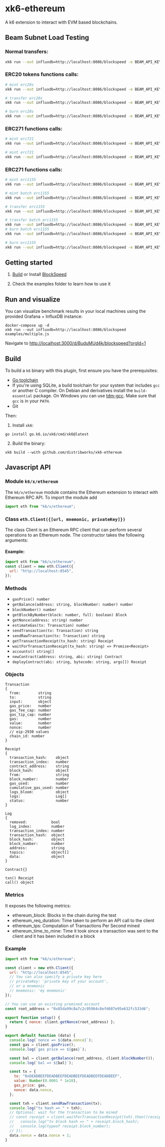 # xk6-ethereum

A k6 extension to interact with EVM based blockchains.

## Beam Subnet Load Testing

### Normal transfers:

```bash
xk6 run --out influxdb=http://localhost:8086/blockspeed -e BEAM_API_KEY=<YOUR_API_KEY> scripts/nativeTransfer.js
```

### ERC20 tokens functions calls:

```bash
# mint erc20s
xk6 run --out influxdb=http://localhost:8086/blockspeed -e BEAM_API_KEY=<YOUR_API_KEY> scripts/ERC20/ERC20mint.js

# transfer erc20s
xk6 run --out influxdb=http://localhost:8086/blockspeed -e BEAM_API_KEY=<YOUR_API_KEY> scripts/ERC20/ERC20transfer.js

# burn erc20s
xk6 run --out influxdb=http://localhost:8086/blockspeed -e BEAM_API_KEY=<YOUR_API_KEY> scripts/ERC20/ERC20burn.js
```

### ERC271 functions calls:

```bash
# mint erc721
xk6 run --out influxdb=http://localhost:8086/blockspeed -e BEAM_API_KEY=<YOUR_API_KEY> scripts/ERC721/ERC721mint.js

# mint erc721
xk6 run --out influxdb=http://localhost:8086/blockspeed -e BEAM_API_KEY=<YOUR_API_KEY> scripts/ERC721/ERC721transferFrom.js
```

### ERC271 functions calls:

```bash
# mint erc1155
xk6 run --out influxdb=http://localhost:8086/blockspeed -e BEAM_API_KEY=<YOUR_API_KEY> scripts/ERC1155/ERC1155mint.js

# mint batch erc1155
xk6 run --out influxdb=http://localhost:8086/blockspeed -e BEAM_API_KEY=<YOUR_API_KEY> scripts/ERC1155/ERC1155mintBatch.js

# transfer erc1155
xk6 run --out influxdb=http://localhost:8086/blockspeed -e BEAM_API_KEY=<YOUR_API_KEY> scripts/ERC1155/ERC1155safeTransferFrom.js

# transfer batch erc1155
xk6 run --out influxdb=http://localhost:8086/blockspeed -e BEAM_API_KEY=<YOUR_API_KEY> scripts/ERC1155/ERC1155safeBatchTransferFrom.js
# burn batch erc1155
xk6 run --out influxdb=http://localhost:8086/blockspeed -e BEAM_API_KEY=<YOUR_API_KEY> scripts/ERC1155/ERC1155burnBatch.js

# burn erc1155
xk6 run --out influxdb=http://localhost:8086/blockspeed -e BEAM_API_KEY=<YOUR_API_KEY> scripts/ERC1155/ERC1155burn.js

```

## Getting started

1. [Build](#build) or Install [BlockSpeed](https://github.com/distribworks/blockspeed)

2. Check the examples folder to learn how to use it

## Run and visualize

You can visualize benchmark results in your local machines using the provided Grafana + InfluxDB instance:

```
docker-compose up -d
xk6 run --out influxdb=http://localhost:8086/blockspeed examples/multiple.js
```

Navigate to [http://localhost:3000/d/BuduMUd4k/blockspeed?orgId=1](http://localhost:3000/d/BuduMUd4k/blockspeed?orgId=1)

## Build

To build a `k6` binary with this plugin, first ensure you have the prerequisites:

- [Go toolchain](https://go101.org/article/go-toolchain.html)
- If you're using SQLite, a build toolchain for your system that includes `gcc` or
  another C compiler. On Debian and derivatives install the `build-essential`
  package. On Windows you can use [tdm-gcc](https://jmeubank.github.io/tdm-gcc/).
  Make sure that `gcc` is in your `PATH`.
- Git

Then:

1. Install `xk6`:

```shell
go install go.k6.io/xk6/cmd/xk6@latest
```

2. Build the binary:

```shell
xk6 build --with github.com/distribworks/xk6-ethereum
```

## Javascript API

### Module `k6/x/ethereum`

The `k6/x/ethereum` module contains the Ethereum extension to interact with Ethereum RPC API. To import the module add

```javascript
import eth from "k6/x/ethereum";
```

### Class `eth.Client({[url, mnemonic, privateKey]})`

The class Client is an Ethereum RPC client that can perform several operations to an Ethereum node. The constructor takes the following arguments:

#### Example:

```javascript
import eth from "k6/x/ethereum";
const client = new eth.Client({
  url: "http://localhost:8545",
});
```

### Methods

- `gasPrice() number`
- `getBalance(address: string, blockNumber: number) number`
- `blockNumber() number`
- `getBlockByNumber(block: number, full: boolean) Block`
- `getNonce(address: string) number`
- `estimateGas(tx: Transaction) number`
- `sendTransaction(tx: Transaction) string`
- `sendRawTransaction(tx: Transaction) string`
- `getTransactionReceipt(tx_hash: string) Receipt`
- `waitForTransactionReceipt(tx_hash: string) => Promise<Receipt>`
- `accounts() string[]`
- `newContract(address: string, abi: string) Contract`
- `deployContract(abi: string, bytecode: string, args[]) Receipt`

### Objects

```
Transaction
{
  from:        string
  to:          string
  input:       object
  gas_price:   number
  gas_fee_cap: number
  gas_tip_cap: number
  gas:         number
  value:       number
  nonce:       number
  // eip-2930 values
  chain_id: number
}
```

```
Receipt
{
  transaction_hash:    object
  transaction_index:   number
  contract_address:    string
  block_hash:          object
  from:                string
  block_number:        number
  gas_used:            number
  cumulative_gas_used: number
  logs_bloom:          object
  logs:                Log[]
  status:              number
}
```

```
Log
{
  removed:           bool
  log_index:         number
  transaction_index: number
  transaction_hash:  object
  block_hash:        object
  block_number:      number
  address:           string
  topics:            object[]
  data:              object
}
```

```
Contract{}

txn() Receipt
call() object
```

### Metrics

It exposes the following metrics:

- ethereum_block: Blocks in the chain during the test
- ethereum_req_duration: Time taken to perform an API call to the client
- ethereum_tps: Computation of Transactions Per Second mined
- ethereum_time_to_mine: Time it took since a transaction was sent to the client and it has been included in a block

### Example

```javascript
import eth from "k6/x/ethereum";

const client = new eth.Client({
  url: "http://localhost:8545",
  // You can also specify a private key here
  // privateKey: 'private key of your account',
  // or a mnemonic
  // mnemonic: 'my mnemonic'
});

// You can use an existing premined account
const root_address = "0x85da99c8a7c2c95964c8efd687e95e632fc533d6";

export function setup() {
  return { nonce: client.getNonce(root_address) };
}

export default function (data) {
  console.log(`nonce => ${data.nonce}`);
  const gas = client.gasPrice();
  console.log(`gas price => ${gas}`);

  const bal = client.getBalance(root_address, client.blockNumber());
  console.log(`bal => ${bal}`);

  const tx = {
    to: "0xDEADBEEFDEADBEEFDEADBEEFDEADBEEFDEADBEEF",
    value: Number(0.0001 * 1e18),
    gas_price: gas,
    nonce: data.nonce,
  };

  const txh = client.sendRawTransaction(tx);
  console.log("tx hash => " + txh);
  // Optional: wait for the transaction to be mined
  // const receipt = client.waitForTransactionReceipt(txh).then((receipt) => {
  //   console.log("tx block hash => " + receipt.block_hash);
  //   console.log(typeof receipt.block_number);
  // });
  data.nonce = data.nonce + 1;
}
```
